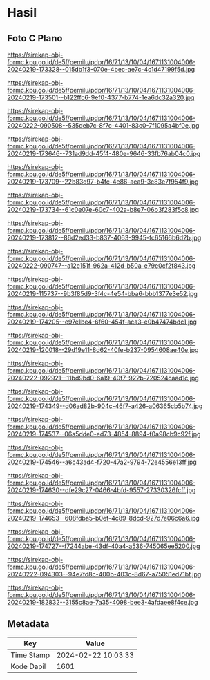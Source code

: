 # Hasil

## Foto C Plano

https://sirekap-obj-formc.kpu.go.id/de5f/pemilu/pdpr/16/71/13/10/04/1671131004006-20240219-173328--015db1f3-070e-4bec-ae7c-4c1d47199f5d.jpg

https://sirekap-obj-formc.kpu.go.id/de5f/pemilu/pdpr/16/71/13/10/04/1671131004006-20240219-173501--b122ffc6-9ef0-4377-b774-1ea6dc32a320.jpg

https://sirekap-obj-formc.kpu.go.id/de5f/pemilu/pdpr/16/71/13/10/04/1671131004006-20240222-090508--535deb7c-8f7c-4401-83c0-7f1095a4bf0e.jpg

https://sirekap-obj-formc.kpu.go.id/de5f/pemilu/pdpr/16/71/13/10/04/1671131004006-20240219-173646--731ad9dd-45f4-480e-9646-33fb76ab04c0.jpg

https://sirekap-obj-formc.kpu.go.id/de5f/pemilu/pdpr/16/71/13/10/04/1671131004006-20240219-173709--22b83d97-b4fc-4e86-aea9-3c83e7f954f9.jpg

https://sirekap-obj-formc.kpu.go.id/de5f/pemilu/pdpr/16/71/13/10/04/1671131004006-20240219-173734--61c0e07e-60c7-402a-b8e7-06b3f283f5c8.jpg

https://sirekap-obj-formc.kpu.go.id/de5f/pemilu/pdpr/16/71/13/10/04/1671131004006-20240219-173812--86d2ed33-b837-4063-9945-fc65166b6d2b.jpg

https://sirekap-obj-formc.kpu.go.id/de5f/pemilu/pdpr/16/71/13/10/04/1671131004006-20240222-090747--a12e151f-962a-412d-b50a-e79e0cf2f843.jpg

https://sirekap-obj-formc.kpu.go.id/de5f/pemilu/pdpr/16/71/13/10/04/1671131004006-20240219-115737--9b3f85d9-3f4c-4e54-bba6-bbb1377e3e52.jpg

https://sirekap-obj-formc.kpu.go.id/de5f/pemilu/pdpr/16/71/13/10/04/1671131004006-20240219-174205--e97e1be4-6f60-454f-aca3-e0b47474bdc1.jpg

https://sirekap-obj-formc.kpu.go.id/de5f/pemilu/pdpr/16/71/13/10/04/1671131004006-20240219-120018--29d19e11-8d62-40fe-b237-0954608ae40e.jpg

https://sirekap-obj-formc.kpu.go.id/de5f/pemilu/pdpr/16/71/13/10/04/1671131004006-20240222-092921--11bd9bd0-6a19-40f7-922b-720524caad1c.jpg

https://sirekap-obj-formc.kpu.go.id/de5f/pemilu/pdpr/16/71/13/10/04/1671131004006-20240219-174349--d06ad82b-904c-46f7-a426-a06365cb5b74.jpg

https://sirekap-obj-formc.kpu.go.id/de5f/pemilu/pdpr/16/71/13/10/04/1671131004006-20240219-174537--06a5dde0-ed73-4854-8894-f0a98cb9c92f.jpg

https://sirekap-obj-formc.kpu.go.id/de5f/pemilu/pdpr/16/71/13/10/04/1671131004006-20240219-174546--a6c43ad4-f720-47a2-9794-72e4556e13ff.jpg

https://sirekap-obj-formc.kpu.go.id/de5f/pemilu/pdpr/16/71/13/10/04/1671131004006-20240219-174630--dfe29c27-0466-4bfd-9557-27330326fcff.jpg

https://sirekap-obj-formc.kpu.go.id/de5f/pemilu/pdpr/16/71/13/10/04/1671131004006-20240219-174653--608fdba5-b0ef-4c89-8dcd-927d7e06c6a6.jpg

https://sirekap-obj-formc.kpu.go.id/de5f/pemilu/pdpr/16/71/13/10/04/1671131004006-20240219-174727--f7244abe-43df-40a4-a536-745065ee5200.jpg

https://sirekap-obj-formc.kpu.go.id/de5f/pemilu/pdpr/16/71/13/10/04/1671131004006-20240222-094303--94e7fd8c-400b-403c-8d67-a75051ed71bf.jpg

https://sirekap-obj-formc.kpu.go.id/de5f/pemilu/pdpr/16/71/13/10/04/1671131004006-20240219-182832--3155c8ae-7a35-4098-bee3-4afdaee8f4ce.jpg


## Metadata

| Key        | Value               |
| ---------- | ------------------- |
| Time Stamp | 2024-02-22 10:03:33 |
| Kode Dapil | 1601                |



